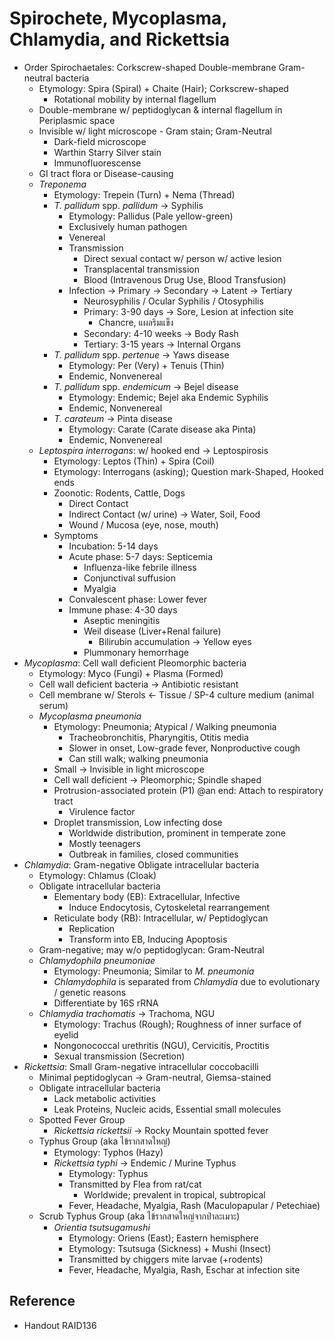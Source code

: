 # Spirochete, Mycoplasma, Chlamydia, and Rickettsia

* Order Spirochaetales: Corkscrew-shaped Double-membrane Gram-neutral bacteria
  * Etymology: Spira (Spiral) + Chaite (Hair); Corkscrew-shaped
    * Rotational mobility by internal flagellum
  * Double-membrane w/ peptidoglycan & internal flagellum in Periplasmic space
  * Invisible w/ light microscope - Gram stain; Gram-Neutral
    * Dark-field microscope
    * Warthin Starry Silver stain
    * Immunofluorescense
  * GI tract flora or Disease-causing
  * *Treponema*
    * Etymology: Trepein (Turn) + Nema (Thread)
    * *T. pallidum* spp. *pallidum* → Syphilis
      * Etymology: Pallidus (Pale yellow-green)
      * Exclusively human pathogen
      * Venereal
      * Transmission
        * Direct sexual contact w/ person w/ active lesion
        * Transplacental transmission
        * Blood (Intravenous Drug Use, Blood Transfusion)
      * Infection → Primary → Secondary → Latent → Tertiary
        * Neurosyphilis / Ocular Syphilis / Otosyphilis
        * Primary: 3-90 days → Sore, Lesion at infection site
          * Chancre, แผลริมแข็ง
        * Secondary: 4-10 weeks → Body Rash
        * Tertiary: 3-15 years → Internal Organs
    * *T. pallidum* spp. *pertenue* → Yaws disease
      * Etymology: Per (Very) + Tenuis (Thin)
      * Endemic, Nonvenereal
    * *T. pallidum* spp. *endemicum* → Bejel disease
      * Etymology: Endemic; Bejel aka Endemic Syphilis
      * Endemic, Nonvenereal
    * *T. carateum* → Pinta disease
      * Etymology: Carate (Carate disease aka Pinta)
      * Endemic, Nonvenereal
  * *Leptospira interrogans*: w/ hooked end → Leptospirosis
    * Etymology: Leptos (Thin) + Spira (Coil)
    * Etymology: Interrogans (asking); Question mark-Shaped, Hooked ends
    * Zoonotic: Rodents, Cattle, Dogs
      * Direct Contact
      * Indirect Contact (w/ urine) → Water, Soil, Food
      * Wound / Mucosa (eye, nose, mouth)
    * Symptoms
      * Incubation: 5-14 days
      * Acute phase: 5-7 days: Septicemia
        * Influenza-like febrile illness
        * Conjunctival suffusion
        * Myalgia
      * Convalescent phase: Lower fever
      * Immune phase: 4-30 days
        * Aseptic meningitis
        * Weil disease (Liver+Renal failure)
          * Bilirubin accumulation → Yellow eyes
        * Plummonary hemorrhage
* *Mycoplasma*: Cell wall deficient Pleomorphic bacteria
  * Etymology: Myco (Fungi) + Plasma (Formed)
  * Cell wall deficient bacteria → Antibiotic resistant
  * Cell membrane w/ Sterols ← Tissue / SP-4 culture medium (animal serum)
  * *Mycoplasma pneumonia*
    * Etymology: Pneumonia; Atypical / Walking pneumonia
      * Tracheobronchitis, Pharyngitis, Otitis media
      * Slower in onset, Low-grade fever, Nonproductive cough
      * Can still walk; walking pneumonia
    * Small → Invisible in light microscope
    * Cell wall deficient → Pleomorphic; Spindle shaped
    * Protrusion-associated protein (P1) @an end: Attach to respiratory tract
      * Virulence factor
    * Droplet transmission, Low infecting dose
      * Worldwide distribution, prominent in temperate zone
      * Mostly teenagers
      * Outbreak in families, closed communities
* *Chlamydia*: Gram-negative Obligate intracellular bacteria
  * Etymology: Chlamus (Cloak)
  * Obligate intracellular bacteria
    * Elementary body (EB): Extracellular, Infective
      * Induce Endocytosis, Cytoskeletal rearrangement
    * Reticulate body (RB): Intracellular, w/ Peptidoglycan
      * Replication
      * Transform into EB, Inducing Apoptosis
  * Gram-negative; may w/o peptidoglycan: Gram-Neutral
  * *Chlamydophila pneumoniae*
    * Etymology: Pneumonia; Similar to *M. pneumonia*
    * *Chlamydophila* is separated from *Chlamydia* due to evolutionary / genetic reasons
    * Differentiate by 16S rRNA
  * *Chlamydia trachomatis* → Trachoma, NGU
    * Etymology: Trachus (Rough); Roughness of inner surface of eyelid
    * Nongonococcal urethritis (NGU), Cervicitis, Proctitis
    * Sexual transmission (Secretion)
* *Rickettsia*: Small Gram-negative intracellular coccobacilli
  * Minimal peptidoglycan → Gram-neutral, Giemsa-stained
  * Obligate intracellular bacteria
    * Lack metabolic activities
    * Leak Proteins, Nucleic acids, Essential small molecules
  * Spotted Fever Group
    * *Rickettsia rickettsii* → Rocky Mountain spotted fever
  * Typhus Group (aka ไข้รากสาดใหญ่)
    * Etymology: Typhos (Hazy)
    * *Rickettsia typhi* → Endemic / Murine Typhus
      * Etymology: Typhus
      * Transmitted by Flea from rat/cat
        * Worldwide; prevalent in tropical, subtropical
      * Fever, Headache, Myalgia, Rash (Maculopapular / Petechiae)
  * Scrub Typhus Group (aka ไข้รากสาดใหญ่จากป่าละเมาะ)
    * *Orientia tsutsugamushi*
      * Etymology: Oriens (East); Eastern hemisphere
      * Etymology: Tsutsuga (Sickness) + Mushi (Insect)
      * Transmitted by chiggers mite larvae (+rodents)
      * Fever, Headache, Myalgia, Rash, Eschar at infection site

## Reference

* Handout RAID136
